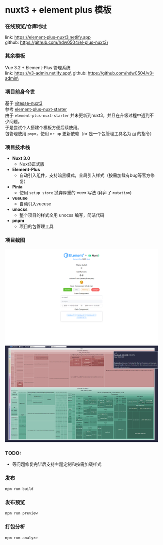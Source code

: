 # nuxt3 + element plus 模板

### 在线预览/仓库地址
link: https://element-plus-nuxt3.netlify.app <br>
github: https://github.com/hdw0504/el-plus-nuxt3\

### 其余模板
Vue 3.2 + Element-Plus 管理系统\
link: https://v3-admin.netlify.app\
github: https://github.com/hdw0504/v3-admin\

### 项目前身今世
基于 [vitesse-nuxt3](https://github.com/antfu/vitesse-nuxt3)\
参考 [element-plus-nuxt-starter](https://github.com/element-plus/element-plus-nuxt-starter)\
由于 `element-plus-nuxt-starter` 并未更新到nuxt3，并且在升级过程中遇到不少问题。\
于是尝试个人搭建个模板方便后续使用。\
包管理使用 `pnpm`，使用 `nr up` 更新依赖（nr 是一个包管理工具名为 [ni](https://github.com/antfu/ni) 的指令）
### 项目技术栈
- **Nuxt 3.0**
  - Nuxt3正式版
- **Element-Plus**
  - 自动引入组件，支持暗黑模式，全局引入样式（按需加载有bug等官方修复）
- **Pinia**
  - 使用 `setup store` 抛弃厚重的 ~~vuex~~ 写法 (拜拜了 `mutation`)
- **vueuse**
  - 自动引入vueuse
- **unocss**
  - 整个项目的样式全用 unocss 编写，简洁代码
- **pnpm**
  - 项目的包管理工具

### 项目截图
<img src="./public/image/home.jpg" />
<img src="./public/image/build-size.jpg" />

### TODO:
- 等问题修复完毕后支持主题定制和按需加载样式


### 发布

```bash
npm run build
```

### 发布预览

```bash
npm run preview
```

### 打包分析

```bash
npm run analyze
```

